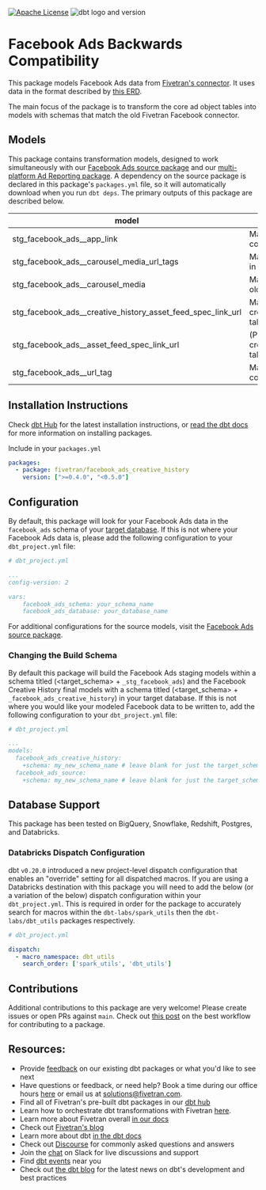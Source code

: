 [![Apache License](https://img.shields.io/badge/License-Apache%202.0-blue.svg)](https://opensource.org/licenses/Apache-2.0) ![dbt logo and version](https://img.shields.io/static/v1?logo=dbt&label=dbt-version&message=>=1.0.0,<2.0.0&color=orange)
# Facebook Ads Backwards Compatibility

This package models Facebook Ads data from [Fivetran's connector](https://fivetran.com/docs/applications/facebook-ads). It uses data in the format described by [this ERD](https://fivetran.com/docs/applications/facebook-ads#schemainformation). 

The main focus of the package is to transform the core ad object tables into models with schemas that match the old Fivetran Facebook connector. 

## Models

This package contains transformation models, designed to work simultaneously with our [Facebook Ads source package](https://github.com/fivetran/dbt_facebook_ads_source) and our [multi-platform Ad Reporting package](https://github.com/fivetran/dbt_ad_reporting). A dependency on the source package is declared in this package's `packages.yml` file, so it will automatically download when you run `dbt deps`. The primary outputs of this package are described below.

| **model**                                   | **description**                                                                                     |
| ------------------------------------------- | --------------------------------------------------------------------------------------------------  |
| stg_facebook_ads__app_link                  | Maps to the app_link table in the old connector                                                     |
| stg_facebook_ads__carousel_media_url_tags   | Maps to the carousel_media_url_tag table in the old connector                                       |
| stg_facebook_ads__carousel_media            | Maps to the carousel_media table in the old connector                                               |
| stg_facebook_ads__creative_history_asset_feed_spec_link_url    | Maps to the creative_history_asset_feed_spec_link_url table in the old connector |
| stg_facebook_ads__asset_feed_spec_link_url    | (Postgres Only) Maps to the creative_history_asset_feed_spec_link_url table in the old connector |
| stg_facebook_ads__url_tag                   | Maps to the url_tag table in the old connector                                                      |

## Installation Instructions

Check [dbt Hub](https://hub.getdbt.com/) for the latest installation instructions, or [read the dbt docs](https://docs.getdbt.com/docs/package-management) for more information on installing packages.

Include in your `packages.yml`

```yaml
packages:
  - package: fivetran/facebook_ads_creative_history
    version: [">=0.4.0", "<0.5.0"]
```

## Configuration

By default, this package will look for your Facebook Ads data in the `facebook_ads` schema of your [target database](https://docs.getdbt.com/docs/running-a-dbt-project/using-the-command-line-interface/configure-your-profile). If this is not where your Facebook Ads data is, please add the following configuration to your `dbt_project.yml` file:

```yml
# dbt_project.yml

...
config-version: 2

vars:
    facebook_ads_schema: your_schema_name
    facebook_ads_database: your_database_name 
```

For additional configurations for the source models, visit the [Facebook Ads source package](https://github.com/fivetran/dbt_facebook_ads_source).

### Changing the Build Schema
By default this package will build the Facebook Ads staging models within a schema titled (<target_schema> + `_stg_facebook_ads`) and the Facebook Creative History final models with a schema titled (<target_schema> + `_facebook_ads_creative_history`) in your target database. If this is not where you would like your modeled Facebook data to be written to, add the following configuration to your `dbt_project.yml` file:

```yml
# dbt_project.yml

...
models:
  facebook_ads_creative_history:
    +schema: my_new_schema_name # leave blank for just the target_schema
  facebook_ads_source:
    +schema: my_new_schema_name # leave blank for just the target_schema
```
## Database Support

This package has been tested on BigQuery, Snowflake, Redshift, Postgres, and Databricks.

### Databricks Dispatch Configuration
dbt `v0.20.0` introduced a new project-level dispatch configuration that enables an "override" setting for all dispatched macros. If you are using a Databricks destination with this package you will need to add the below (or a variation of the below) dispatch configuration within your `dbt_project.yml`. This is required in order for the package to accurately search for macros within the `dbt-labs/spark_utils` then the `dbt-labs/dbt_utils` packages respectively.
```yml
# dbt_project.yml

dispatch:
  - macro_namespace: dbt_utils
    search_order: ['spark_utils', 'dbt_utils']
```
## Contributions

Additional contributions to this package are very welcome! Please create issues or open PRs against `main`. Check out [this post](https://discourse.getdbt.com/t/contributing-to-a-dbt-package/657) on the best workflow for contributing to a package.

## Resources:
- Provide [feedback](https://www.surveymonkey.com/r/DQ7K7WW) on our existing dbt packages or what you'd like to see next
- Have questions or feedback, or need help? Book a time during our office hours [here](https://calendly.com/fivetran-solutions-team/fivetran-solutions-team-office-hours) or email us at solutions@fivetran.com.
- Find all of Fivetran's pre-built dbt packages in our [dbt hub](https://hub.getdbt.com/fivetran/)
- Learn how to orchestrate dbt transformations with Fivetran [here](https://fivetran.com/docs/transformations/dbt).
- Learn more about Fivetran overall [in our docs](https://fivetran.com/docs)
- Check out [Fivetran's blog](https://fivetran.com/blog)
- Learn more about dbt [in the dbt docs](https://docs.getdbt.com/docs/introduction)
- Check out [Discourse](https://discourse.getdbt.com/) for commonly asked questions and answers
- Join the [chat](http://slack.getdbt.com/) on Slack for live discussions and support
- Find [dbt events](https://events.getdbt.com) near you
- Check out [the dbt blog](https://blog.getdbt.com/) for the latest news on dbt's development and best practices
